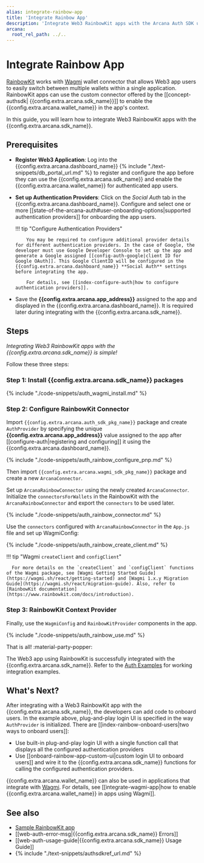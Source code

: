 ```yaml
---
alias: integrate-rainbow-app
title: 'Integrate Rainbow App'
description: 'Integrate Web3 RainbowKit apps with the Arcana Auth SDK using the instructions listed here.'
arcana:
  root_rel_path: ../..
---
```


# Integrate Rainbow App

[RainbowKit](https://www.rainbowkit.com/) works with [Wagmi](https://wagmi.sh/) wallet connector that allows Web3 app users to easily switch between multiple wallets within a single application. RainbowKit apps can use the custom connector offered by the [[concept-authsdk| {{config.extra.arcana.sdk_name}}]] to enable the {{config.extra.arcana.wallet_name}} in the app's context.

In this guide, you will learn how to integrate Web3 RainbowKit apps with the {{config.extra.arcana.sdk_name}}. 

## Prerequisites

* **Register Web3 Application**: Log into the {{config.extra.arcana.dashboard_name}} {% include "./text-snippets/db_portal_url.md" %} to register and configure the app before they can use the {{config.extra.arcana.sdk_name}} and enable the {{config.extra.arcana.wallet_name}} for authenticated app users.

* **Set up Authentication Providers**: Click on the *Social Auth* tab in the {{config.extra.arcana.dashboard_name}}. Configure and select one or more [[state-of-the-arcana-auth#user-onboarding-options|supported authentication providers]] for onboarding the app users.

    !!! tip "Configure Authentication Providers"

          You may be required to configure additional provider details for different authentication providers. In the case of Google, the developer must use Google Developer Console to set up the app and generate a Google assigned [[config-auth-google|client ID for Google OAuth]]. This Google ClientID will be configured in the {{config.extra.arcana.dashboard_name}} **Social Auth** settings before integrating the app.

          For details, see [[index-configure-auth|how to configure authentication providers]].

* Save the **{{config.extra.arcana.app_address}}** assigned to the app and displayed in the {{config.extra.arcana.dashboard_name}}. It is required later during integrating with the {{config.extra.arcana.sdk_name}}.

## Steps

*Integrating Web3 RainbowKit apps with the {{config.extra.arcana.sdk_name}} is simple!*

Follow these three steps:

### Step 1: Install {{config.extra.arcana.sdk_name}} packages

{% include "./code-snippets/auth_wagmi_install.md" %}

### Step 2: Configure RainbowKit Connector 

Import `{{config.extra.arcana.auth_sdk_pkg_name}}` package and create `AuthProvider` by specifying the unique **{{config.extra.arcana.app_address}}** value assigned to the app after [[configure-auth|registering and configuring]] it using the {{config.extra.arcana.dashboard_name}}. 

{% include "./code-snippets/auth_rainbow_configure_pnp.md" %}

Then import `{{config.extra.arcana.wagmi_sdk_pkg_name}}` package and create a new `ArcanaConnector`.

Set up `ArcanaRainbowConnector` using the newly created `ArcanaConnector`. Initialize the `connectorsForWallets` in the RainbowKit with the `ArcanaRainbowConnector` and export the `connectors` to be used later.

{% include "./code-snippets/auth_rainbow_connector.md" %}

Use the `connectors` configured with `ArcanaRainbowConnector` in the `App.js` file and set up WagmiConfig:

{% include "./code-snippets/auth_rainbow_create_client.md" %}

!!! tip "Wagmi `createClient` and `configClient`"

      For more details on the `createClient` and `configClient` functions of the Wagmi package, see [Wagmi Getting Started Guide](https://wagmi.sh/react/getting-started) and [Wagmi 1.x.y Migration Guide](https://wagmi.sh/react/migration-guide). Also, refer to [RainbowKit documentation](https://www.rainbowkit.com/docs/introduction).

### Step 3: RainbowKit Context Provider

Finally, use the `WagmiConfig` and `RainbowKitProvider` components in the app.

{% include "./code-snippets/auth_rainbow_use.md" %}

That is all! :material-party-popper:

The Web3 app using RainbowKit is successfully integrated with the {{config.extra.arcana.sdk_name}}. Refer to the [Auth Examples](https://github.com/arcana-network/auth-examples) for working integration examples.

## What's Next?

After integrating with a Web3 RainbowKit app with the {{config.extra.arcana.sdk_name}}, the developers can add code to onboard users. In the example above, plug-and-play login UI is specified in the way `AuthProvider` is initialized. There are [[index-rainbow-onboard-users|two ways to onboard users]]: 

* Use built-in plug-and-play login UI with a single function call that displays all the configured authentication providers
* Use [[onboard-rainbow-app-custom-ui|custom login UI to onboard users]] and wire it to the {{config.extra.arcana.sdk_name}} functions for calling the configured authentication providers.

{{config.extra.arcana.wallet_name}} can also be used in applications that integrate with [Wagmi](https://wagmi.sh). For details, see [[integrate-wagmi-app|how to enable {{config.extra.arcana.wallet_name}} in apps using Wagmi]].

## See also

* [Sample RainbowKit app](https://github.com/arcana-network/auth-wagmi/tree/main/examples/rainbowkit-integration)
* [[web-auth-error-msg|{{config.extra.arcana.sdk_name}} Errors]]
* [[web-auth-usage-guide|{{config.extra.arcana.sdk_name}} Usage Guide]]
* {% include "./text-snippets/authsdkref_url.md" %}
